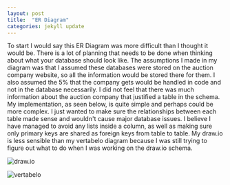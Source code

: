 ```yaml
---
layout: post
title:  "ER Diagram"
categories: jekyll update
---
```


To start I would say this ER Diagram was more difficult than I thought it would be. There is a lot of planning that needs to be done when thinking about what your database should look like. The assumptions I made in my diagram was that I assumed these databases were stored on the auction company website, so all the information would be stored there for them. I also assumed the 5% that the company gets would be handled in code and not in the database necessarily. I did not feel that there was much information about the auction company that justified a table in the schema. My implementation, as seen below, is quite simple and perhaps could be more complex. I just wanted to make sure the relationships between each table made sense and wouldn't cause major database issues. I believe I have managed to avoid any lists inside a column, as well as making sure only primary keys are shared as foreign keys from table to table. My draw.io is less sensible than my vertabelo diagram because I was still trying to figure out what to do when I was working on the draw.io schema.

![draw.io](https://1.bp.blogspot.com/-4WvkmyhumEw/XZV0rBZW3SI/AAAAAAAAAAo/F-McNVy9wt4BF0ObS8mvBaOk9q8rZyD_QCLcBGAsYHQ/s1600/drawio.PNG)

![vertabelo](https://1.bp.blogspot.com/-aV-mNzqJ5Qo/XZV0rHw860I/AAAAAAAAAAs/UmiuBMqJaJUTozTHBEJOM3eQeg4gWB5jwCLcBGAsYHQ/s1600/vertabelo.PNG)
